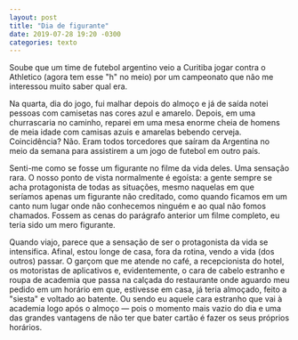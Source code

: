 ```yaml
---
layout: post
title: "Dia de figurante"
date: 2019-07-28 19:20 -0300
categories: texto
---
```

Soube que um time de futebol argentino veio a Curitiba jogar contra o Athletico (agora tem esse "h" no meio) por um campeonato que não me interessou muito saber qual era.

Na quarta, dia do jogo, fui malhar depois do almoço e já de saída notei pessoas com camisetas nas cores azul e amarelo. Depois, em uma churrascaria no caminho, reparei em uma mesa enorme cheia de homens de meia idade com camisas azuis e amarelas bebendo cerveja. Coincidência? Não. Eram todos torcedores que saíram da Argentina no meio da semana para assistirem a um jogo de futebol em outro país.

Senti-me como se fosse um figurante no filme da vida deles. Uma sensação rara. O nosso ponto de vista normalmente é egoísta: a gente sempre se acha protagonista de todas as situações, mesmo naquelas em que seríamos apenas um figurante não creditado, como quando ficamos em um canto num lugar onde não conhecemos ninguém e ao qual não fomos chamados. Fossem as cenas do parágrafo anterior um filme completo, eu teria sido um mero figurante.

Quando viajo, parece que a sensação de ser o protagonista da vida se intensifica. Afinal, estou longe de casa, fora da rotina, vendo a vida (dos outros) passar. O garçom que me atende no café, a recepcionista do hotel, os motoristas de aplicativos e, evidentemente, o cara de cabelo estranho e roupa de academia que passa na calçada do restaurante onde aguardo meu pedido em um horário em que, estivesse em casa, já teria almoçado, feito a "siesta" e voltado ao batente. Ou sendo eu aquele cara estranho que vai à academia logo após o almoço — pois o momento mais vazio do dia e uma das grandes vantagens de não ter que bater cartão é fazer os seus próprios horários.
